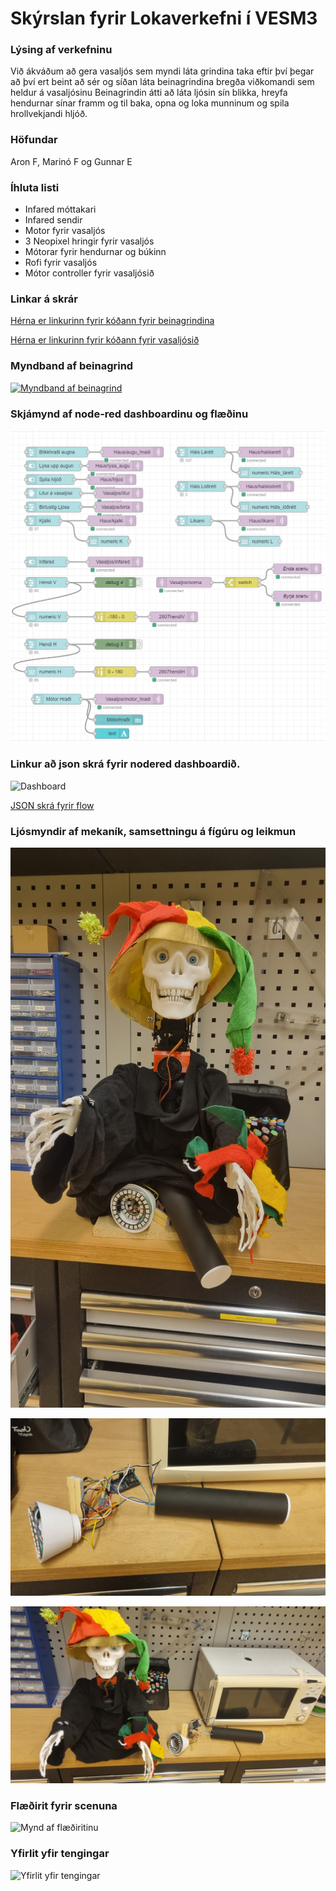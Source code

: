 # Skýrslan fyrir Lokaverkefni í VESM3
### Lýsing af verkefninu
Við ákváðum að gera vasaljós sem myndi láta grindina taka eftir því þegar að 
því ert beint að sér og síðan láta beinagrindina bregða viðkomandi sem heldur á vasaljósinu
Beinagrindin átti að láta ljósin sín blikka, hreyfa hendurnar sínar framm og til baka, opna og loka munninum og spila hrollvekjandi hljóð.

### Höfundar
Aron F, Marinó F og Gunnar E

### Íhluta listi
- Infared móttakari
- Infared sendir
- Motor fyrir vasaljós
- 3 Neopixel hringir fyrir vasaljós
- Mótorar fyrir hendurnar og búkinn
- Rofi fyrir vasaljós
- Mótor controller fyrir vasaljósið


### Linkar á skrár
[Hérna er linkurinn fyrir kóðann fyrir beinagrindina](https://github.com/aronfd07/H24-VESM3-Lokaverkefni/blob/main/beinagrind.py)

[Hérna er linkurinn fyrir kóðann fyrir vasaljósið](https://github.com/aronfd07/H24-VESM3-Lokaverkefni/blob/main/vasaljos.py)

### Myndband af beinagrind
[![Myndband af beinagrind](https://via.placeholder.com/1280x720.png)](https://github.com/aronfd07/H24-VESM3-Lokaverkefni/raw/refs/heads/main/20241210_161636.mp4)

### Skjámynd af node-red dashboardinu og flæðinu
![Skjámynd af node-red](https://raw.githubusercontent.com/aronfd07/H24-VESM3-Lokaverkefni/main/Screenshot%202024-12-10%20163013.png)

### Linkur að json skrá fyrir nodered dashboardið.
![Dashboard](https://github.com/user-attachments/assets/755ff5a8-b0e8-4be8-acb5-b7f9acf145af)

[JSON skrá fyrir flow](https://github.com/aronfd07/H24-VESM3-Lokaverkefni/blob/main/Verkefni%205%20flowchart.json)


### Ljósmyndir af mekaník, samsettningu á fígúru og leikmun

![Beinagrind](https://raw.githubusercontent.com/aronfd07/H24-VESM3-Lokaverkefni/main/20241210_170206.jpg)

![Vasaljós](https://raw.githubusercontent.com/aronfd07/H24-VESM3-Lokaverkefni/main/20241210_170216.jpg)

![Bæði saman](https://raw.githubusercontent.com/aronfd07/H24-VESM3-Lokaverkefni/main/20241210_170225.jpg)

### Flæðirit fyrir scenuna
![Mynd af flæðiritinu](https://github.com/user-attachments/assets/cc55eab2-01ef-41da-8c4f-4c35cb8bfa05)

### Yfirlit yfir tengingar
![Yfirlit yfir tengingar](https://github.com/user-attachments/assets/a174725e-97a1-4df5-a28e-24b55844e52d)


